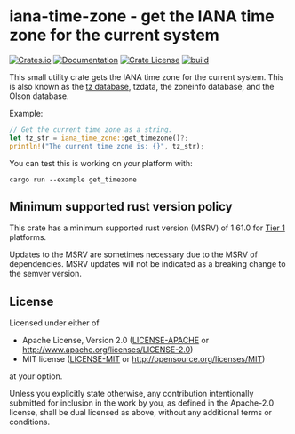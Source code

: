 # iana-time-zone - get the IANA time zone for the current system

[![Crates.io](https://img.shields.io/crates/v/iana-time-zone.svg)](https://crates.io/crates/iana-time-zone)
[![Documentation](https://docs.rs/iana-time-zone/badge.svg)](https://docs.rs/iana-time-zone/)
[![Crate License](https://img.shields.io/crates/l/iana-time-zone.svg)](https://crates.io/crates/iana-time-zone)
[![build](https://github.com/strawlab/iana-time-zone/actions/workflows/rust.yml/badge.svg)](https://github.com/strawlab/iana-time-zone/actions?query=branch%3Amain)

This small utility crate gets the IANA time zone for the current system. This is
also known as the [tz database], tzdata, the zoneinfo database, and the Olson
database.

[tz database]: https://en.wikipedia.org/wiki/Tz_database

Example:

```rust
// Get the current time zone as a string.
let tz_str = iana_time_zone::get_timezone()?;
println!("The current time zone is: {}", tz_str);
```

You can test this is working on your platform with:

```
cargo run --example get_timezone
```

## Minimum supported rust version policy

This crate has a minimum supported rust version (MSRV) of 1.61.0 for [Tier 1]
platforms.

[tier 1]: https://doc.rust-lang.org/1.61.0/rustc/platform-support.html

Updates to the MSRV are sometimes necessary due to the MSRV of dependencies.
MSRV updates will not be indicated as a breaking change to the semver version.

## License

Licensed under either of

- Apache License, Version 2.0 ([LICENSE-APACHE](LICENSE-APACHE) or
  <http://www.apache.org/licenses/LICENSE-2.0>)
- MIT license ([LICENSE-MIT](LICENSE-MIT) or
  <http://opensource.org/licenses/MIT>)

at your option.

Unless you explicitly state otherwise, any contribution intentionally submitted
for inclusion in the work by you, as defined in the Apache-2.0 license, shall be
dual licensed as above, without any additional terms or conditions.
